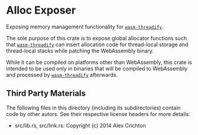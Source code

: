 # Alloc Exposer

Exposing memory management functionality for [`wasm-threadify`].
 
The sole purpose of this crate is to expose global allocator functions such that
[`wasm-threadify`] can insert allocation code for thread-local storage and thread-local
stacks while patching the WebAssembly binary. 

While it can be compiled on platforms other than WebAssembly, this crate is intended to
be used only in binaries that will be compiled to WebAssembly and processed by 
[`wasm-threadify`] afterwards.

[`wasm-threadify`]: https://wasmgrind-a64c5a.gitlab.io/docs/wasm_threadify/index.html

## Third Party Materials
The following files in this directory (including its subdirectories) contain code by
other autors. See their respective license headers for more details:
- src/lib.rs, src/link.rs: Copyright (c) 2014 Alex Crichton